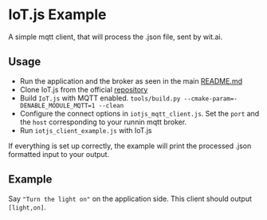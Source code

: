 # IoT.js Example
A simple mqtt client, that will process the .json file, sent by wit.ai.

## Usage
* Run the application and the broker as seen in the main [README.md](https://github.com/imiklos/wit-mqtt/blob/master/README.md)
* Clone IoT.js from the official [repository](https://github.com/Samsung/iotjs)
* Build  `IoT.js` with MQTT enabled.
`tools/build.py --cmake-param=-DENABLE_MODULE_MQTT=1 --clean`
* Configure the connect options in `iotjs_mqtt_client.js`. Set the `port` and the `host` corresponding to your runnin mqtt broker.
* Run `iotjs_client_example.js` with IoT.js

If everything is set up correctly, the example will print the processed .json formatted input to your output.

## Example
Say `"Turn the light on"` on the application side. This client should output `[light,on]`.
